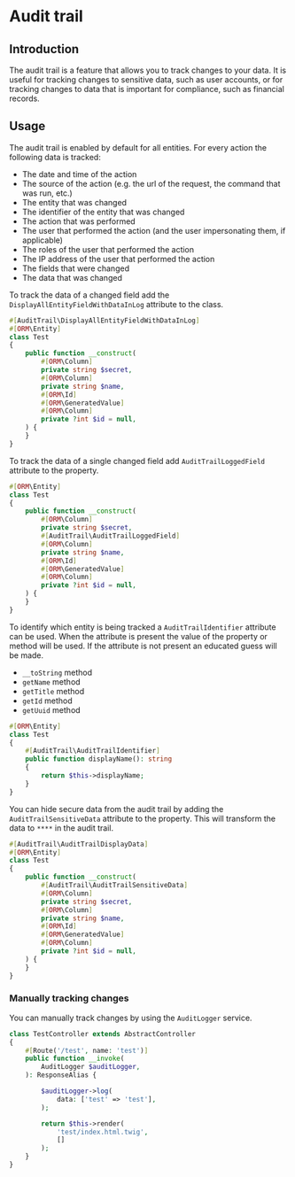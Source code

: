 # Audit trail

## Introduction
The audit trail is a feature that allows you to track changes to your data. 
It is useful for tracking changes to sensitive data, such as user accounts, or for tracking changes to data that is important for compliance, such as financial records.

## Usage
The audit trail is enabled by default for all entities.
For every action the following data is tracked:
* The date and time of the action
* The source of the action (e.g. the url of the request, the command that was run, etc.)
* The entity that was changed
* The identifier of the entity that was changed
* The action that was performed
* The user that performed the action (and the user impersonating them, if applicable)
* The roles of the user that performed the action
* The IP address of the user that performed the action
* The fields that were changed
* The data that was changed

To track the data of a changed field add the `DisplayAllEntityFieldWithDataInLog` attribute to the class.
```php
#[AuditTrail\DisplayAllEntityFieldWithDataInLog]
#[ORM\Entity]
class Test
{
    public function __construct(
        #[ORM\Column]
        private string $secret,
        #[ORM\Column]
        private string $name,
        #[ORM\Id]
        #[ORM\GeneratedValue]
        #[ORM\Column]
        private ?int $id = null,
    ) {
    }
}
```

To track the data of a single changed field add `AuditTrailLoggedField` attribute to the property.
```php
#[ORM\Entity]
class Test
{
    public function __construct(
        #[ORM\Column]
        private string $secret,
        #[AuditTrail\AuditTrailLoggedField]
        #[ORM\Column]
        private string $name,
        #[ORM\Id]
        #[ORM\GeneratedValue]
        #[ORM\Column]
        private ?int $id = null,
    ) {
    }
}
```

To identify which entity is being tracked a `AuditTrailIdentifier` attribute can be used. When the attribute is present the value of the property or method will be used.
If the attribute is not present an educated guess will be made.
* `__toString` method
* `getName` method
* `getTitle` method
* `getId` method
* `getUuid` method

```php
#[ORM\Entity]
class Test
{
    #[AuditTrail\AuditTrailIdentifier]
    public function displayName(): string
    {
        return $this->displayName;
    }
}
```

You can hide secure data from the audit trail by adding the `AuditTrailSensitiveData` attribute to the property.
This will transform the data to `****` in the audit trail.
```php
#[AuditTrail\AuditTrailDisplayData]
#[ORM\Entity]
class Test
{
    public function __construct(
        #[AuditTrail\AuditTrailSensitiveData]
        #[ORM\Column]
        private string $secret,
        #[ORM\Column]
        private string $name,
        #[ORM\Id]
        #[ORM\GeneratedValue]
        #[ORM\Column]
        private ?int $id = null,
    ) {
    }
}
```

### Manually tracking changes

You can manually track changes by using the `AuditLogger` service.
```php
class TestController extends AbstractController
{
    #[Route('/test', name: 'test')]
    public function __invoke(
        AuditLogger $auditLogger,
    ): ResponseAlias {

        $auditLogger->log(
            data: ['test' => 'test'],
        );

        return $this->render(
            'test/index.html.twig',
            []
        );
    }
}
```
